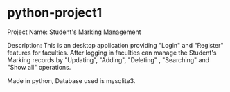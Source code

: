 # python-project1
Project Name: Student's Marking Management  

Description: 
This is an desktop application providing "Login" and "Register" features for faculties.
After logging in faculties can manage the Student's Marking records by 
"Updating", "Adding", "Deleting" , "Searching" and "Show all" operations.

Made in python,
Database used is mysqlite3. 
